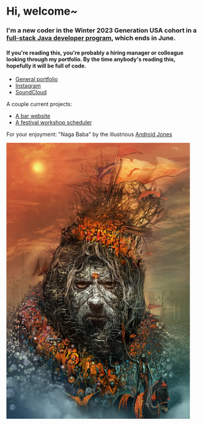 # Hi, welcome~

### I'm a new coder in the Winter 2023 Generation USA cohort in a [full-stack Java developer program](https://usa.generation.org/national/junior-full-stack-java-developer/#program-fit), which ends in June.

#### If you're reading this, you're probably a hiring manager or colleague looking through my portfolio. By the time anybody's reading this, hopefully it will be full of code.

- [General portfolio](https://www.richardhartnell.com)
- [Instagram](https://www.instagram.com/contactballer)
- [SoundCloud](https://www.soundcloud.com/velveteen)

A couple current projects:

- [A bar website](https://www.theadmiraltylounge.com)
- [A festival workshop scheduler](https://github.com/richard-hartnell/workshop-scheduler)

For your enjoyment: "Naga Baba" by the illustrious <a href="https://www.androidjones.com">Android Jones</a>

<img src="./Android_Jones_Naga_Baba.webp" style="height: auto; width: 50vw;">
